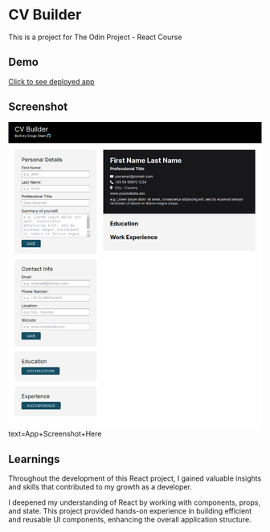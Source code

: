 # CV Builder

This is a project for The Odin Project - React Course

## Demo

<a href="https://celadon-quokka-982195.netlify.app/" target="_blank">Click to see deployed app</a>

## Screenshot

![App Screenshot](screenshot/screenshot.png)text=App+Screenshot+Here

## Learnings

Throughout the development of this React project, I gained valuable insights and skills that contributed to my growth as a developer.

I deepened my understanding of React by working with components, props, and state. This project provided hands-on experience in building efficient and reusable UI components, enhancing the overall application structure.
